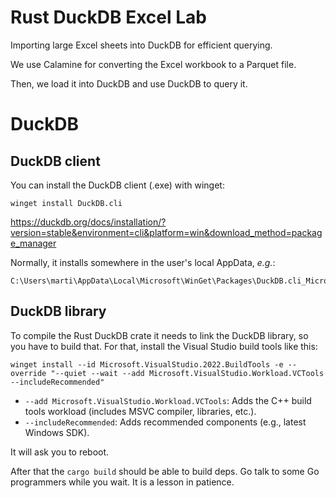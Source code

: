 # Rust DuckDB Excel Lab

Importing large Excel sheets into DuckDB for efficient querying.

We use Calamine for converting the Excel workbook to a Parquet file.

Then, we load it into DuckDB and use DuckDB to query it.

# DuckDB

## DuckDB client

You can install the DuckDB client (.exe) with winget:

```
winget install DuckDB.cli
```

<https://duckdb.org/docs/installation/?version=stable&environment=cli&platform=win&download_method=package_manager>

Normally, it installs somewhere in the user's local AppData, *e.g.*:

```
C:\Users\marti\AppData\Local\Microsoft\WinGet\Packages\DuckDB.cli_Microsoft.Winget.Source_8wekyb3d8bbwe
```

## DuckDB library

To compile the Rust DuckDB crate it needs to link the DuckDB library, so you have to build that.
For that, install the Visual Studio build tools like this:

```
winget install --id Microsoft.VisualStudio.2022.BuildTools -e --override "--quiet --wait --add Microsoft.VisualStudio.Workload.VCTools --includeRecommended"
```

- `--add Microsoft.VisualStudio.Workload.VCTools`: Adds the C++ build tools workload (includes MSVC compiler, libraries,
  etc.).
- `--includeRecommended`: Adds recommended components (e.g., latest Windows SDK).

It will ask you to reboot.

After that the `cargo build` should be able to build deps. Go talk to some Go programmers while you wait. It is a lesson
in patience.

